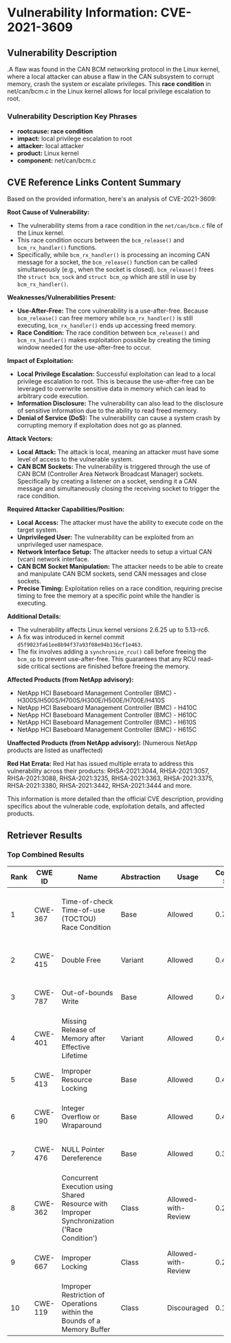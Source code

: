 # Vulnerability Information: CVE-2021-3609

## Vulnerability Description
.A flaw was found in the CAN BCM networking protocol in the Linux kernel, where a local attacker can abuse a flaw in the CAN subsystem to corrupt memory, crash the system or escalate privileges. This **race condition** in net/can/bcm.c in the Linux kernel allows for local privilege escalation to root.

### Vulnerability Description Key Phrases
- **rootcause:** **race condition**
- **impact:** local privilege escalation to root
- **attacker:** local attacker
- **product:** Linux kernel
- **component:** net/can/bcm.c

## CVE Reference Links Content Summary
Based on the provided information, here's an analysis of CVE-2021-3609:

**Root Cause of Vulnerability:**

*   The vulnerability stems from a race condition in the `net/can/bcm.c` file of the Linux kernel.
*   This race condition occurs between the `bcm_release()` and `bcm_rx_handler()` functions.
*   Specifically, while `bcm_rx_handler()` is processing an incoming CAN message for a socket, the `bcm_release()` function can be called simultaneously (e.g., when the socket is closed). `bcm_release()` frees the `struct bcm_sock` and `struct bcm_op` which are still in use by `bcm_rx_handler()`.

**Weaknesses/Vulnerabilities Present:**

*   **Use-After-Free:**  The core vulnerability is a use-after-free. Because `bcm_release()` can free memory while `bcm_rx_handler()` is still executing, `bcm_rx_handler()` ends up accessing freed memory.
*   **Race Condition:** The race condition between `bcm_release()` and `bcm_rx_handler()` makes exploitation possible by creating the timing window needed for the use-after-free to occur.

**Impact of Exploitation:**

*   **Local Privilege Escalation:** Successful exploitation can lead to a local privilege escalation to root. This is because the use-after-free can be leveraged to overwrite sensitive data in memory which can lead to arbitrary code execution.
*   **Information Disclosure:** The vulnerability can also lead to the disclosure of sensitive information due to the ability to read freed memory.
*   **Denial of Service (DoS):** The vulnerability can cause a system crash by corrupting memory if exploitation does not go as planned.

**Attack Vectors:**

*   **Local Attack:** The attack is local, meaning an attacker must have some level of access to the vulnerable system.
*   **CAN BCM Sockets:** The vulnerability is triggered through the use of CAN BCM (Controller Area Network Broadcast Manager) sockets. Specifically by creating a listener on a socket, sending it a CAN message and simultaneously closing the receiving socket to trigger the race condition.

**Required Attacker Capabilities/Position:**

*   **Local Access:** The attacker must have the ability to execute code on the target system.
*   **Unprivileged User:** The vulnerability can be exploited from an unprivileged user namespace.
*   **Network Interface Setup:** The attacker needs to setup a virtual CAN (vcan) network interface.
*   **CAN BCM Socket Manipulation:** The attacker needs to be able to create and manipulate CAN BCM sockets, send CAN messages and close sockets.
*   **Precise Timing:** Exploitation relies on a race condition, requiring precise timing to free the memory at a specific point while the handler is executing.

**Additional Details:**

*   The vulnerability affects Linux kernel versions 2.6.25 up to 5.13-rc6.
*   A fix was introduced in kernel commit `d5f9023fa61ee8b94f37a93f08e94b136cf1e463`.
*   The fix involves adding a `synchronize_rcu()` call before freeing the `bcm_op` to prevent use-after-free. This guarantees that any RCU read-side critical sections are finished before freeing the memory.

**Affected Products (from NetApp advisory):**

*   NetApp HCI Baseboard Management Controller (BMC) - H300S/H500S/H700S/H300E/H500E/H700E/H410S
*   NetApp HCI Baseboard Management Controller (BMC) - H410C
*   NetApp HCI Baseboard Management Controller (BMC) - H610C
*   NetApp HCI Baseboard Management Controller (BMC) - H610S
*   NetApp HCI Baseboard Management Controller (BMC) - H615C

**Unaffected Products (from NetApp advisory):**
(Numerous NetApp products are listed as unaffected)

**Red Hat Errata:**
Red Hat has issued multiple errata to address this vulnerability across their products:
RHSA-2021:3044, RHSA-2021:3057, RHSA-2021:3088, RHSA-2021:3235, RHSA-2021:3363, RHSA-2021:3375, RHSA-2021:3380, RHSA-2021:3442, RHSA-2021:3444
and more.

This information is more detailed than the official CVE description, providing specifics about the vulnerable code, exploitation details, and affected products.

## Retriever Results

### Top Combined Results

| Rank | CWE ID | Name | Abstraction | Usage | Combined Score | Retrievers | Individual Scores |
|------|--------|------|-------------|-------|---------------|------------|-------------------|
| 1 | CWE-367 | Time-of-check Time-of-use (TOCTOU) Race Condition | Base | Allowed | 0.7188 | dense, sparse, graph | dense: 0.515, sparse: 0.346, graph: 0.736 |
| 2 | CWE-415 | Double Free | Variant | Allowed | 0.4668 | sparse, graph | sparse: 0.344, graph: 0.864 |
| 3 | CWE-787 | Out-of-bounds Write | Base | Allowed | 0.4194 | dense, sparse | dense: 0.488, sparse: 0.307 |
| 4 | CWE-401 | Missing Release of Memory after Effective Lifetime | Variant | Allowed | 0.4114 | dense, sparse | dense: 0.496, sparse: 0.345 |
| 5 | CWE-413 | Improper Resource Locking | Base | Allowed | 0.4030 | dense, sparse | dense: 0.479, sparse: 0.286 |
| 6 | CWE-190 | Integer Overflow or Wraparound | Base | Allowed | 0.4005 | dense, sparse | dense: 0.478, sparse: 0.282 |
| 7 | CWE-476 | NULL Pointer Dereference | Base | Allowed | 0.3708 | sparse, graph | sparse: 0.304, graph: 0.551 |
| 8 | CWE-362 | Concurrent Execution using Shared Resource with Improper Synchronization ('Race Condition') | Class | Allowed-with-Review | 0.2900 | dense, sparse | dense: 0.546, sparse: 0.385 |
| 9 | CWE-667 | Improper Locking | Class | Allowed-with-Review | 0.2607 | dense, sparse | dense: 0.506, sparse: 0.333 |
| 10 | CWE-119 | Improper Restriction of Operations within the Bounds of a Memory Buffer | Class | Discouraged | 0.1880 | dense, sparse | dense: 0.497, sparse: 0.299 |

